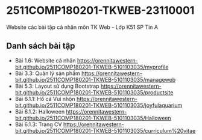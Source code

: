 # 2511COMP180201-TKWEB-23110001
Website các bài tập cá nhân môn TK Web - Lớp K51 SP Tin A

## Danh sách bài tập
- Bài 1.6: Website cá nhân https://orennitawestern-bit.github.io/2511COMP180201-TKWEB-5101103035/myprofile 
- Bài 3.3: Quản lý sản phẩm https://orennitawestern-bit.github.io/2511COMP180201-TKWEB-5101103035/manageweb
- Bài 5.3: Layout sử dụng Bootstrap https://orennitawestern-bit.github.io/2511COMP180201-TKWEB-5101103035/productsite
- Bài 6.1.1: Hồ cá Vui nhộn https://orennitawestern-bit.github.io/2511COMP180201-TKWEB-5101103035/joyfulaquarium
- Bài 6.1.2: Halloween https://orennitawestern-bit.github.io/2511COMP180201-TKWEB-5101103035/Halloween
- Bài 6.1.3: Trang CV https://orennitawestern-bit.github.io/2511COMP180201-TKWEB-5101103035/curriculum%20vitae

